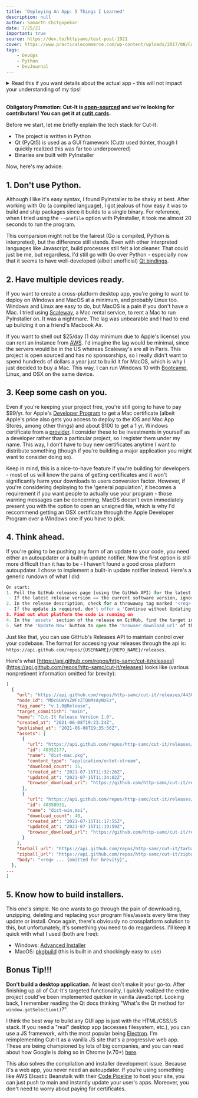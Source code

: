 ```yaml
---
title: 'Deploying An App: 5 Things I Learned'
description: null
author: Samarth Chitgopekar
date: 7/25/21
important: true
source: https://dev.to/httpsamc/test-post-1921
cover: https://www.practicalecommerce.com/wp-content/uploads/2017/08/Computer-code.jpg
tags:
    - DevOps
    - Python
    - DevJournal
---
```


<details>
<summary>Read this if you want details about the actual app - this will not impact your understanding of my tips!</summary>
<br>

6 months ago, I set out to develop the perfect evidence procurement tool for High School Debate. That 'perfect tool' happened to be Cuttr:
[![Cuttr](https://i.gyazo.com/585c01b237054e6aa99e89c9093727e7.png)](https://gyazo.com/585c01b237054e6aa99e89c9093727e7)
Pretty quickly, some friends gave me their two cents and the program evolved into Cut-It. This was the first application I wanted to deploy to thousands of regular people. Here's what our latest beta version looked like:
![Cut-It Beta](https://dev-to-uploads.s3.amazonaws.com/uploads/articles/3rjej1yf0abx223li0yt.png)
Finally, this summer, after months of work, I launched Cut-It 1.0, our first release version. If you thought the jump from Cuttr to Cut-It beta was cool, check this out:
![Cut-It 1.0](https://dev-to-uploads.s3.amazonaws.com/uploads/articles/68s3faqyz4imlfguhb3e.png)

I'm aware many of you have no idea what makes this project useful because High School Debate tech isn't exactly commonplace in dev circles. Luckily that's not the point of this post. When deploying Cut-It, I had to go through several hurdles and frankly, if I were rebuilding this project from scratch, I would do it completely differently. My advice should apply to anyone, so that's the point of this writeup.
</details>
<br>

**Obligatory Promotion: Cut-It is [open-sourced](https://github.com/http-samc/cut-it) and we're looking for contributors! You can get it at [cutit.cards](http://cutit.cards).**

Before we start, let me briefly explain the tech stack for Cut-It:
- The project is written in Python
- Qt (PyQt5) is used as a GUI framework (Cuttr used tkinter, though I quickly realized this was far too underpowered)
- Binaries are built with PyInstaller

Now, here's my advice:

## 1. Don't use Python.
Although I like it's easy syntax, I found PyInstaller to be shaky at best. After working with Go (a compiled language), I got jealous of how easy it was to build and ship packages since it builds to a single binary. For reference, when I tried using the `--onefile` option with PyInstaller, it took me almost 20 seconds to run the program.

This comparsion might not be the fairest (Go is compiled, Python is interpreted), but the difference still stands. Even with other interpreted languages like Javascript, build processes still felt a lot cleaner. That could just be me, but regardless, I'd still go with Go over Python - especially now that it seems to have well-developed (albeit unofficial) [Qt bindings](https://github.com/therecipe/qt).

## 2. Have multiple devices ready.
If you want to create a cross-platform desktop app, you're going to want to deploy on Windows and MacOS at a minimum, and probably Linux too. Windows and Linux are easy to do, but MacOS is a pain if you don't have a Mac. I tried using [Scaleway](http://scaleway.com/), a Mac rental service, to rent a Mac to run PyInstaller on. It was a nightmare. The lag was unbearable and I had to end up building it on a friend's Macbook Air.

If you want to shell out $25/day (1 day minimum due to Apple's license) you can rent an instance from [AWS](https://aws.amazon.com/ec2/instance-types/mac/). I'd imagine the lag would be minimal, since the servers would be in the US whereas Scaleway's are all in Paris. This project is open sourced and has no sponsorships, so I really didn't want to spend hundreds of dollars a year just to build it for MacOS, which is why I just decided to buy a Mac. This way, I can run Windows 10 with [Bootcamp](https://support.apple.com/boot-camp), Linux, and OSX on the same device.

## 3. Keep some cash on you.
Even if you're keeping your project free, you're still going to have to pay $99/yr. for Apple's [Developer Program](https://developer.apple.com/enroll/) to get a Mac certificate (albeit Apple's price also gets you access to deploy to the iOS and Mac App Stores, among other things) and about $100 to get a 1 yr. Windows certificate from a [provider](https://docs.microsoft.com/en-us/windows-hardware/drivers/dashboard/get-a-code-signing-certificate). I consider these to be investments in yourself as a developer rather than a particular project, so I register them under my name. This way, I don't have to buy new certificates anytime I want to distribute something (though if you're building a major application you might want to consider doing so).

Keep in mind, this is a nice-to-have feature if you're building for developers - most of us will know the pains of getting certificates and it won't significantly harm your downloads to users conversion factor. However, if you're considering deploying to the 'general population', it becomes a requirement if you want people to actually use your program - those warning messages can be concerning. MacOS doesn't even immediately present you with the option to open an unsigned file, which is why I'd reccommend getting an OSX certificate through the Apple Developer Program over a Windows one if you have to pick.

## 4. Think ahead.
If you're going to be pushing any form of an update to your code, you need either an autoupdater or a built-in update notifier. Now the first option is still more difficult than it has to be - I haven't found a good cross platform autoupdater. I chose to implement a built-in update notifier instead. Here's a generic rundown of what I did:

```python
On start:
1. Poll the GitHub releases page (using the GitHub API) for the latest release
 - If the latest release version == the current software version, ignore the rest of these steps and load directly to the program
2. In the release description, check for a throwaway tag marked '<req>' signaling that the update is required
 - If the update is required, don't offer a 'Continue without Updating' option
3. Find out what platform the code is running on
4. In the 'assets' section of the release on GitHub, find the target installer (Windows: dist-win.msi, MacOS: dist-mac.pkg).
5. Set the 'Update Now' button to open the 'browser_download_url' of the appropriate installer
```
Just like that, you can use GitHub's Releases API to maintain control over your codebase. The format for accessing your releases through the api is: `https://api.github.com/repos/{USERNAME}/{REPO_NAME}/releases`.

Here's what [https://api.github.com/repos/http-samc/cut-it/releases](https://api.github.com/repos/http-samc/cut-it/releases) looks like (various nonpretinent information omitted for brevity):
```json
[
  {
    "url": "https://api.github.com/repos/http-samc/cut-it/releases/44302713",
    "node_id": "MDc6UmVsZWFzZTQ0MzAyNzEz",
    "tag_name": "v.1.0@Release",
    "target_commitish": "main",
    "name": "Cut-It Release Version 1.0",
    "created_at": "2021-06-08T19:23:24Z",
    "published_at": "2021-06-08T19:35:56Z",
    "assets": [
      {
        "url": "https://api.github.com/repos/http-samc/cut-it/releases/assets/40352177",
        "id": 40352177,
        "name": "dist-mac.pkg",
        "content_type": "application/octet-stream",
        "download_count": 35,
        "created_at": "2021-07-15T11:32:26Z",
        "updated_at": "2021-07-15T11:34:02Z",
        "browser_download_url": "https://github.com/http-samc/cut-it/releases/download/v.1.0%40Release/dist-mac.pkg"
      },
      {
        "url": "https://api.github.com/repos/http-samc/cut-it/releases/assets/40350931",
        "id": 40350931,
        "name": "dist-win.msi",
        "download_count": 40,
        "created_at": "2021-07-15T11:17:55Z",
        "updated_at": "2021-07-15T11:19:59Z",
        "browser_download_url": "https://github.com/http-samc/cut-it/releases/download/v.1.0%40Release/dist-win.msi"
      }
    ],
    "tarball_url": "https://api.github.com/repos/http-samc/cut-it/tarball/v.1.0@Release",
    "zipball_url": "https://api.github.com/repos/http-samc/cut-it/zipball/v.1.0@Release",
    "body": "<req> ... {omitted for brevity}",
  },
...
]
```

## 5. Know how to build installers.
This one's simple. No one wants to go through the pain of downloading, unzipping, deleting and replacing your program files/assets every time they update or install. Once again, there's obviously no crossplatform solution to this, but unfortunately, it's something you need to do reagardless. I'll keep it quick with what I used (both are free):
- Windows: [Advanced Installer](https://www.advancedinstaller.com/?utm_source=adwords&utm_medium=paid&utm_campaign=advancedinstaller&gclid=Cj0KCQjwl_SHBhCQARIsAFIFRVVsdjATYT_z4_JyATlznPCVGK8FiAmcnhu0XfWvjvLnchEXFsedpZgaAtTTEALw_wcB)
- MacOS: [pkgbuild](https://www.manpagez.com/man/1/pkgbuild/) (this is built in and shockingly easy to use)

## Bonus Tip!!!
**Don't build a desktop application.** At least don't make it your go-to. After finishing up all of Cut-It's targeted functionality, I quickly realized the entire project could've been implemented quicker in vanilla JavaScript. Looking back, I remember reading the Qt docs thinking "What's the Qt method for `window.getSelection()`?".

I think the best way to build any GUI app is just with the HTML/CSS/JS stack. If you need a "real" desktop app (accesses filesystem, etc.), you can use a JS framework, with the most popular being [Electron](https://www.electronjs.org/). I'm reimplementing Cut-It as a vanilla JS site that's a progressive web app. These are being championed by lots of big companies, and you can read about how Google is doing so in Chrome (v.70+) [here](https://www.simicart.com/blog/desktop-pwa/).

This also solves the compilation and installer development issue. Because it's a web app, you never need an autoupdater. If you're using something like AWS Elsastic Beanstalk with their [Code Pipeline](https://aws.amazon.com/getting-started/hands-on/continuous-deployment-pipeline/) to host your site, you can just push to main and instantly update your user's apps. Moreover, you don't need to worry about paying for certificates.